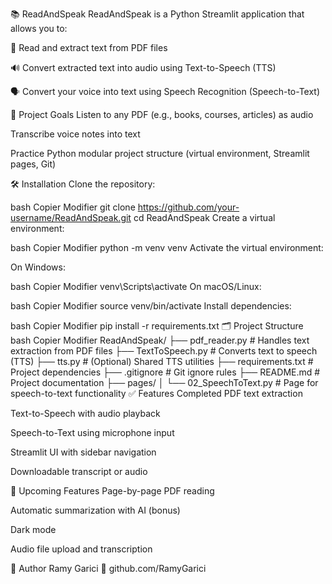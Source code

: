 📚 ReadAndSpeak
ReadAndSpeak is a Python Streamlit application that allows you to:

📖 Read and extract text from PDF files

🔊 Convert extracted text into audio using Text-to-Speech (TTS)

🗣️ Convert your voice into text using Speech Recognition (Speech-to-Text)

🚀 Project Goals
Listen to any PDF (e.g., books, courses, articles) as audio

Transcribe voice notes into text

Practice Python modular project structure (virtual environment, Streamlit pages, Git)

🛠️ Installation
Clone the repository:

bash
Copier
Modifier
git clone https://github.com/your-username/ReadAndSpeak.git
cd ReadAndSpeak
Create a virtual environment:

bash
Copier
Modifier
python -m venv venv
Activate the virtual environment:

On Windows:

bash
Copier
Modifier
venv\Scripts\activate
On macOS/Linux:

bash
Copier
Modifier
source venv/bin/activate
Install dependencies:

bash
Copier
Modifier
pip install -r requirements.txt
🗂️ Project Structure
bash
Copier
Modifier
ReadAndSpeak/
├── pdf_reader.py          # Handles text extraction from PDF files
├── TextToSpeech.py        # Converts text to speech (TTS)
├── tts.py                 # (Optional) Shared TTS utilities
├── requirements.txt       # Project dependencies
├── .gitignore             # Git ignore rules
├── README.md              # Project documentation
├── pages/
│   └── 02_SpeechToText.py # Page for speech-to-text functionality
✅ Features Completed
 PDF text extraction

 Text-to-Speech with audio playback

 Speech-to-Text using microphone input

 Streamlit UI with sidebar navigation

 Downloadable transcript or audio

📌 Upcoming Features
 Page-by-page PDF reading

 Automatic summarization with AI (bonus)

 Dark mode

 Audio file upload and transcription

👤 Author
Ramy Garici
🔗 github.com/RamyGarici

